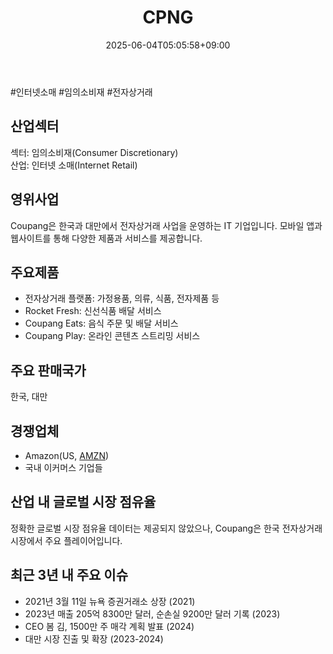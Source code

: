 ﻿---
title: "CPNG"
date: 2025-06-04T05:05:58+09:00
lastmod: 2025-06-04T05:05:58+09:00
type: docs
sidebar:
  open: true
weight: 226
---
<div style="display:none">
  <meta property="article:published_time" content="2025-06-03T20:05:58Z" />
  <meta property="article:modified_time" content="2025-06-03T20:05:58Z" />
</div>
#인터넷소매 #임의소비재 #전자상거래 

## 산업섹터

섹터: 임의소비재(Consumer Discretionary)  
산업: 인터넷 소매(Internet Retail)

## 영위사업

Coupang은 한국과 대만에서 전자상거래 사업을 운영하는 IT 기업입니다. 모바일 앱과 웹사이트를 통해 다양한 제품과 서비스를 제공합니다.

## 주요제품

- 전자상거래 플랫폼: 가정용품, 의류, 식품, 전자제품 등
- Rocket Fresh: 신선식품 배달 서비스
- Coupang Eats: 음식 주문 및 배달 서비스
- Coupang Play: 온라인 콘텐츠 스트리밍 서비스

## 주요 판매국가

한국, 대만

## 경쟁업체

- Amazon(US, [AMZN](/company-analysis/amzn/))
- 국내 이커머스 기업들

## 산업 내 글로벌 시장 점유율

정확한 글로벌 시장 점유율 데이터는 제공되지 않았으나, Coupang은 한국 전자상거래 시장에서 주요 플레이어입니다.

## 최근 3년 내 주요 이슈

- 2021년 3월 11일 뉴욕 증권거래소 상장 (2021)
- 2023년 매출 205억 8300만 달러, 순손실 9200만 달러 기록 (2023)
- CEO 봄 김, 1500만 주 매각 계획 발표 (2024)
- 대만 시장 진출 및 확장 (2023-2024)
